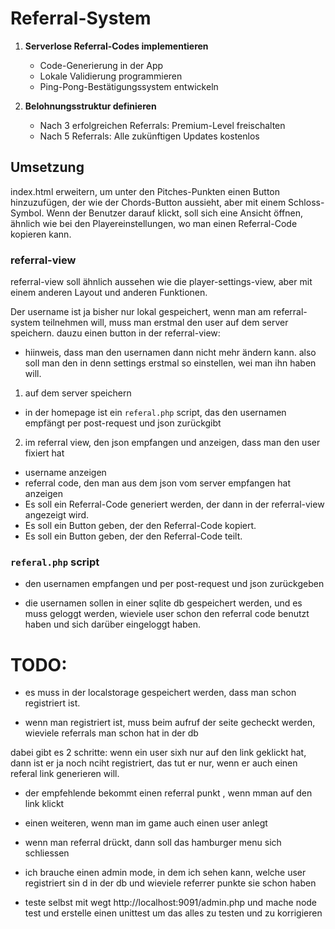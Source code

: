 # Referral-System 

1. **Serverlose Referral-Codes implementieren**
   - Code-Generierung in der App
   - Lokale Validierung programmieren
   - Ping-Pong-Bestätigungssystem entwickeln

2. **Belohnungsstruktur definieren**
   - Nach 3 erfolgreichen Referrals: Premium-Level freischalten
   - Nach 5 Referrals: Alle zukünftigen Updates kostenlos

## Umsetzung

 index.html erweitern, um unter den Pitches-Punkten einen Button hinzuzufügen, der wie der Chords-Button aussieht, aber mit einem Schloss-Symbol. Wenn der Benutzer darauf klickt, soll sich eine Ansicht öffnen, ähnlich wie bei den Playereinstellungen, wo man einen Referral-Code kopieren kann.

### referral-view

referral-view soll ähnlich aussehen wie die player-settings-view, aber mit einem anderen Layout und anderen Funktionen.

Der username ist ja bisher nur lokal gespeichert, wenn man am referral-system teilnehmen will, muss man erstmal den user auf dem server speichern. dauzu einen button in der referral-view:
- hiinweis, dass man den usernamen dann nicht mehr ändern kann. also soll man den in denn settings erstmal so einstellen, wei man ihn haben will.

1. auf dem server speichern

- in der homepage ist ein `referal.php` script, das den usernamen empfängt per post-request und json zurückgibt

2. im referral view, den json empfangen und anzeigen, dass man den user fixiert hat

- username anzeigen
- referral code, den man aus dem json vom server empfangen hat anzeigen
- Es soll ein Referral-Code generiert werden, der dann in der referral-view angezeigt wird. 
- Es soll ein Button geben, der den Referral-Code kopiert.
- Es soll ein Button geben, der den Referral-Code teilt.

### `referal.php` script 

- den usernamen empfangen und per post-request und json zurückgeben

- die usernamen sollen in einer sqlite db gespeichert werden, und es muss geloggt werden, wieviele user schon den referral code benutzt haben und sich darüber eingeloggt haben.

# TODO:

- es muss in der localstorage gespeichert werden, dass man schon registriert ist.

- wenn man registriert ist, muss beim aufruf der seite gecheckt werden, wieviele referrals man schon hat in der db


dabei gibt es 2 schritte: wenn ein user sixh nur auf den link geklickt hat, dann ist er ja noch nciht registriert, das tut er nur, wenn er auch einen referal link generieren will. 
- der empfehlende bekommt einen referral punkt , wenn  mman auf den link klickt
- einen weiteren, wenn man im game auch einen user anlegt



- wenn man referral drückt, dann soll das hamburger menu sich schliessen

- ich brauche einen admin mode, in dem ich sehen kann, welche user registriert sin d in der db und wieviele referrer punkte sie schon haben

- teste selbst mit wegt http://localhost:9091/admin.php und mache node test und erstelle einen unittest um das alles zu testen und zu korrigieren

